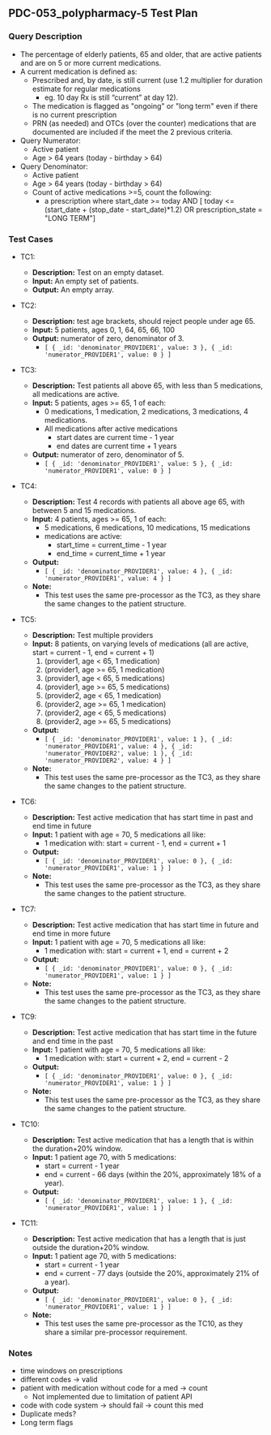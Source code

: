 ## PDC-053_polypharmacy-5 Test Plan

### Query Description 

*  The percentage of elderly patients, 65 and older, that are active patients and are on 5 or more current medications.
*  A current medication is defined as: 
    - Prescribed and, by date, is still current (use 1.2 multiplier for duration estimate for regular medications
        +  eg. 10 day Rx is still “current” at day 12).    
    - The medication is flagged as "ongoing" or "long term" even if there is no current prescription
    - PRN (as needed) and OTCs (over the counter) medications that are documented are included if the meet the 2 previous criteria. 
* Query Numerator:
    - Active patient
    - Age > 64 years (today - birthday > 64)
* Query Denominator: 
    - Active patient
    - Age > 64 years (today - birthday > 64)
    - Count of active medications >=5, count the following:
        +  a prescription where start\_date >= today AND [ 
            today <= (start\_date + (stop\_date - start\_date)*1.2) OR 
            prescription\_state = "LONG TERM"]


### Test Cases

* TC1:
    - **Description:** Test on an empty dataset.
    - **Input:** An empty set of patients.
    - **Output:** An empty array. 

* TC2: 
    - **Description:** test age brackets, should reject people under age 65.
    - **Input:** 5 patients, ages 0, 1, 64, 65, 66, 100
    - **Output:** numerator of zero, denominator of 3. 
        +   `[ { _id: 'denominator_PROVIDER1', value: 3 }, { _id: 'numerator_PROVIDER1', value: 0 } ]`

* TC3: 
    - **Description:** Test patients all above 65, with less than 5 medications, all medications are active.
    - **Input:** 5 patients, ages >= 65, 1 of each:  
        + 0 medications, 1 medication, 2 medications, 3 medications, 4 medications.
        + All medications after active medications
            * start dates are current time - 1 year
            * end dates are current time + 1 years
    - **Output:** numerator of zero, denominator of 5. 
        +   `[ { _id: 'denominator_PROVIDER1', value: 5 }, { _id: 'numerator_PROVIDER1', value: 0 } ]`

* TC4: 
    - **Description:** Test 4 records with patients all above age 65, with between 5 and 15 medications.
    - **Input:** 4 patients, ages >= 65, 1 of each:
        + 5 medications, 6 medications, 10 medications, 15 medications
        + medications are active: 
            * start_time = current_time - 1 year
            * end_time = current_time + 1 year
    - **Output:** 
        + `[ { _id: 'denominator_PROVIDER1', value: 4 }, { _id: 'numerator_PROVIDER1', value: 4 } ]`
    - **Note:** 
        + This test uses the same pre-processor as the TC3, as they share the same changes to the patient structure. 

* TC5:
    - **Description:** Test multiple providers
    - **Input:** 8 patients, on varying levels of medications (all are active, start = current - 1, end = current + 1)
        1. (provider1, age < 65, 1 medication) 
        2. (provider1, age >= 65, 1 medication) 
        3. (provider1, age < 65, 5 medications) 
        4. (provider1, age >= 65, 5 medications) 
        5. (provider2, age < 65, 1 medication)
        6. (provider2, age >= 65, 1 medication)
        7. (provider2, age < 65, 5 medications)
        8. (provider2, age >= 65, 5 medications)
    - **Output:** 
        + `[ { _id: 'denominator_PROVIDER1', value: 1 }, { _id: 'numerator_PROVIDER1', value: 4 }, { _id: 'numerator_PROVIDER2', value: 1 }, { _id: 'numerator_PROVIDER2', value: 4 } ]`
    - **Note:** 
        + This test uses the same pre-processor as the TC3, as they share the same changes to the patient structure. 

* TC6: 
    - **Description:** Test active medication that has start time in past and end time in future 
    - **Input:** 1 patient with age = 70, 5 medications all like:
        + 1 medication with: start = current - 1, end = current + 1
    - **Output:** 
        + `[ { _id: 'denominator_PROVIDER1', value: 0 }, { _id: 'numerator_PROVIDER1', value: 1 } ]`
    - **Note:** 
        + This test uses the same pre-processor as the TC3, as they share the same changes to the patient structure. 

* TC7: 
    - **Description:** Test active medication that has start time in future and end time in more future
    - **Input:** 1 patient with age = 70, 5 medications all like:
        + 1 medication with: start = current + 1, end = current + 2
    - **Output:** 
        + `[ { _id: 'denominator_PROVIDER1', value: 0 }, { _id: 'numerator_PROVIDER1', value: 1 } ]`
    - **Note:** 
        + This test uses the same pre-processor as the TC3, as they share the same changes to the patient structure. 

* TC9: 
    - **Description:** Test active medication that has start time in the future and end time in the past 
    - **Input:** 1 patient with age = 70, 5 medications all like:
        + 1 medication with: start = current + 2, end = current - 2
    - **Output:** 
        + `[ { _id: 'denominator_PROVIDER1', value: 0 }, { _id: 'numerator_PROVIDER1', value: 1 } ]`
    - **Note:** 
        + This test uses the same pre-processor as the TC3, as they share the same changes to the patient structure. 

* TC10: 
    - **Description:** Test active medication that has a length that is within the duration+20% window. 
    - **Input:** 1 patient age 70, with 5 medications:
        + start = current - 1 year
        + end = current - 66 days (within the 20%, approximately 18% of a year). 
    - **Output:** 
        + `[ { _id: 'denominator_PROVIDER1', value: 1 }, { _id: 'numerator_PROVIDER1', value: 1 } ]`

* TC11: 
    - **Description:** Test active medication that has a length that is just outside the duration+20% window. 
    - **Input:** 1 patient age 70, with 5 medications:
        + start = current - 1 year
        + end = current - 77 days (outside the 20%, approximately 21% of a year). 
    - **Output:** 
        + `[ { _id: 'denominator_PROVIDER1', value: 0 }, { _id: 'numerator_PROVIDER1', value: 1 } ]`
    - **Note:** 
        + This test uses the same pre-processor as the TC10, as they share a similar pre-processor requirement. 



### Notes 

* time windows on prescriptions
* different codes -> valid
* patient with medication without code for a med -> count
    - Not implemented due to limitation of patient API
* code with code system -> should fail -> count this med
* Duplicate meds? 
* Long term flags 